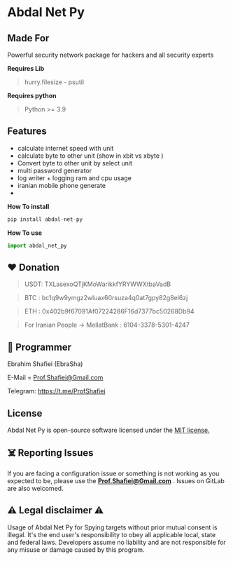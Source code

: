 # Abdal Net Py


## Made For



Powerful security network package for hackers and all security experts



**Requires Lib**
> hurry.filesize - psutil


**Requires python**
> Python >= 3.9



## Features


- calculate internet speed with unit
- calculate byte to other unit (show in xbit vs xbyte )
- Convert byte to other unit by select unit
- multi password generator 
- log writer + logging ram and cpu usage
- iranian mobile phone generate
- 

**How To install**

```py
pip install abdal-net-py
```

**How To use**

```py
import abdal_net_py
```


## ❤️ Donation

> USDT:      TXLasexoQTjKMoWarikkfYRYWWXtbaVadB

> BTC :   bc1q9w9ymgz2wluax60rsuza4q0at7gpy82g8el6zj

> ETH :   0x402b9f67091Af07224286F16d7377bc50268Db94

> For Iranian People -> MellatBank : 6104-3378-5301-4247

## 🤵 Programmer
Ebrahim Shafiei (EbraSha)

E-Mail = Prof.Shafiei@Gmail.com

Telegram: https://t.me/ProfShafiei


## License
Abdal Net Py is open-source software licensed under the [MIT license.](https://choosealicense.com/licenses/mit/)


## ☠️ Reporting Issues

If you are facing a configuration issue or something is not working as you expected to be, please use the **Prof.Shafiei@Gmail.com** . Issues on GitLab are also welcomed.

## ⚠️ Legal disclaimer ⚠️

Usage of Abdal Net Py for Spying targets without prior mutual consent is illegal. It's the end user's responsibility to obey all applicable local, state and federal laws. Developers assume no liability and are not responsible for any misuse or damage caused by this program.




